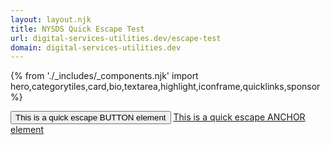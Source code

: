 ```yaml
---
layout: layout.njk
title: NYSDS Quick Escape Test
url: digital-services-utilities.dev/escape-test
domain: digital-services-utilities.dev
---
```

{% from './_includes/_components.njk' import hero,categorytiles,card,bio,textarea,highlight,iconframe,quicklinks,sponsor  %}

<section class="flex justify-center text-center m-8">
<button type="button" class="bg-gray-200 p-4 m-4 hover:underline" id="escapebutton">This is a quick escape BUTTON element </button>
<a href="https://google.com" class="bg-gray-200 p-4 m-4 hover:underline" id="escapeanchor">This is a quick escape ANCHOR element</a>
</section>
<p class="">

</p>
<script>
  var button = document.getElementById('escapebutton')
  var link = document.getElementById('escapeanchor')
  button.addEventListener("click", replace)
  link.addEventListener("click", replacelink)
  function replacelink (e) {
    e.preventDefault();
    window.location.replace('https://apple.com')
  }
  function replace () {
    window.location.replace('https://apple.com')
  }
</script>
